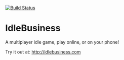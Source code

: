 [![Build Status](https://dev.azure.com/wethegreenpeople0040/IdleBusiness/_apis/build/status/wethegreenpeople.IdleBusiness?branchName=master)](https://dev.azure.com/wethegreenpeople0040/IdleBusiness/_build/latest?definitionId=9&branchName=master)


# IdleBusiness
A multiplayer idle game, play online, or on your phone!

Try it out at: http://idlebusiness.com

